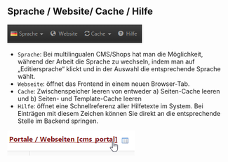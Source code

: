 ## Sprache / Website/ Cache / Hilfe

![](/assets/sprache_topnavi.png)

* `Sprache`: Bei multilingualen CMS/Shops hat man die Möglichkeit, während der Arbeit die Sprache zu wechseln, indem man auf „Editiersprache“ klickt und in der Auswahl die entsprechende Sprache wählt.
* `Webseite`: öffnet das Frontend in einem neuen Browser-Tab.
* `Cache`: Zwischenspeicher leeren von entweder a) Seiten-Cache leeren und b) Seiten- und Template-Cache leeren
* `Hilfe`: öffnet eine Schnellreferenz aller Hilfetexte im System. Bei Einträgen mit diesem Zeichen können Sie direkt an die entsprechende Stelle im Backend springen.

![](/assets/hilfe_topnavi.png)



